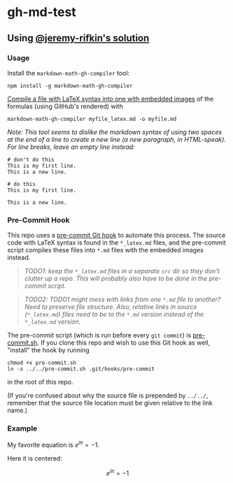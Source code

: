 # gh-md-test

## Using [@jeremy-rifkin's solution](https://github.com/jeremy-rifkin/markdown-math-gh-compiler)

### Usage

Install the `markdown-math-gh-compiler` tool:
```
npm install -g markdown-math-gh-compiler
```

[Compile a file with LaTeX syntax into one with embedded images](https://gist.github.com/a-rodin/fef3f543412d6e1ec5b6cf55bf197d7b) of the formulas (using GitHub's rendered) with
```
markdown-math-gh-compiler myfile_latex.md -o myfile.md
```

_Note: This tool seems to dislike the markdown syntax of using two spaces at the end of a line to create a new line (a new paragraph, in HTML-speak). For line breaks, leave an empty line instead:_
```
# don't do this
This is my first line.  
This is a new line.

# do this
This is my first line.

This is a new line.
```

### Pre-Commit Hook
This repo uses a [pre-commit Git hook](https://githooks.com/) to automate this process. The source code with LaTeX syntax is found in the `*_latex.md` files, and the pre-commit script compiles these files into `*.md` files with the embedded images instead.

> _TODO1: keep the `*_latex.md` files in a separate `src` dir so they don't clutter up a repo. This will probably also have to be done in the pre-commit script._  

> _TODO2: TODO1 might mess with links from one `*.md` file to another? Need to preserve file structure. Also, relative links in source (`*_latex.md`) files need to be to the `*.md` version instead of the `*_latex.md` version._

The pre-commit script (which is run before every `git commit`) is [pre-commit.sh](pre-commit.sh). If you clone this repo and wish to use this Git hook as well, "install" the hook by running
```
chmod +x pre-commit.sh
ln -s ../../pre-commit.sh .git/hooks/pre-commit
```
in the root of this repo.   

(If you're confused about why the source file is prepended by `../../`, remember that the source file location must be given relative to the link name.)

### Example

My favorite equation is $e^{i\pi} = -1$.

Here it is centered:

$$e^{i\pi} = -1$$